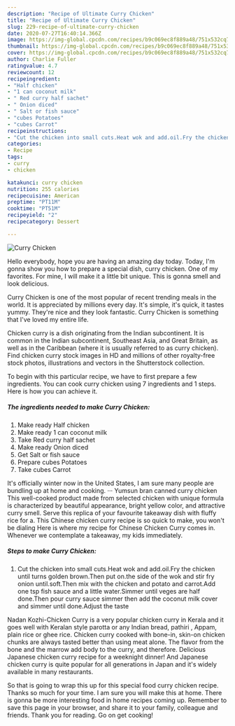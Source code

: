 ```yaml
---
description: "Recipe of Ultimate Curry Chicken"
title: "Recipe of Ultimate Curry Chicken"
slug: 229-recipe-of-ultimate-curry-chicken
date: 2020-07-27T16:40:14.366Z
image: https://img-global.cpcdn.com/recipes/b9c069ec8f889a48/751x532cq70/curry-chicken-recipe-main-photo.jpg
thumbnail: https://img-global.cpcdn.com/recipes/b9c069ec8f889a48/751x532cq70/curry-chicken-recipe-main-photo.jpg
cover: https://img-global.cpcdn.com/recipes/b9c069ec8f889a48/751x532cq70/curry-chicken-recipe-main-photo.jpg
author: Charlie Fuller
ratingvalue: 4.7
reviewcount: 12
recipeingredient:
- "Half chicken"
- "1 can coconut milk"
- " Red curry half sachet"
- " Onion diced"
- " Salt or fish sauce"
- "cubes Potatoes"
- "cubes Carrot"
recipeinstructions:
- "Cut the chicken into small cuts.Heat wok and add.oil.Fry the chicken until turns golden brown.Then put on.the side of the wok and stir fry onion until.soft.Then mix with the chicken and potato and carrot.Add one tsp fish sauce and a little water.Simmer until veges are half done.Then pour curry sauce simmer then add the coconut milk cover and simmer until done.Adjust the taste"
categories:
- Recipe
tags:
- curry
- chicken

katakunci: curry chicken 
nutrition: 255 calories
recipecuisine: American
preptime: "PT11M"
cooktime: "PT51M"
recipeyield: "2"
recipecategory: Dessert

---
```



![Curry Chicken](https://img-global.cpcdn.com/recipes/b9c069ec8f889a48/751x532cq70/curry-chicken-recipe-main-photo.jpg)

Hello everybody, hope you are having an amazing day today. Today, I'm gonna show you how to prepare a special dish, curry chicken. One of my favorites. For mine, I will make it a little bit unique. This is gonna smell and look delicious.

Curry Chicken is one of the most popular of recent trending meals in the world. It is appreciated by millions every day. It's simple, it's quick, it tastes yummy. They're nice and they look fantastic. Curry Chicken is something that I've loved my entire life.

Chicken curry is a dish originating from the Indian subcontinent. It is common in the Indian subcontinent, Southeast Asia, and Great Britain, as well as in the Caribbean (where it is usually referred to as curry chicken). Find chicken curry stock images in HD and millions of other royalty-free stock photos, illustrations and vectors in the Shutterstock collection.


To begin with this particular recipe, we have to first prepare a few ingredients. You can cook curry chicken using 7 ingredients and 1 steps. Here is how you can achieve it.

<!--inarticleads1-->

##### The ingredients needed to make Curry Chicken:

1. Make ready Half chicken
1. Make ready 1 can coconut milk
1. Take  Red curry half sachet
1. Make ready  Onion diced
1. Get  Salt or fish sauce
1. Prepare cubes Potatoes
1. Take cubes Carrot


It&#39;s officially winter now in the United States, I am sure many people are bundling up at home and cooking. ··· Yumsun bran canned curry chicken This well-cooked product made from selected chicken with unique formula is characterized by beautiful appearance, bright yellow color, and attractive curry smell. Serve this replica of your favourite takeaway dish with fluffy rice for a. This Chinese chicken curry recipe is so quick to make, you won&#39;t be dialing Here is where my recipe for Chinese Chicken Curry comes in. Whenever we contemplate a takeaway, my kids immediately. 

<!--inarticleads2-->

##### Steps to make Curry Chicken:

1. Cut the chicken into small cuts.Heat wok and add.oil.Fry the chicken until turns golden brown.Then put on.the side of the wok and stir fry onion until.soft.Then mix with the chicken and potato and carrot.Add one tsp fish sauce and a little water.Simmer until veges are half done.Then pour curry sauce simmer then add the coconut milk cover and simmer until done.Adjust the taste


Nadan Kozhi-Chicken Curry is a very popular chicken curry in Kerala and it goes well with Keralan style parotta or any Indian bread, pathiri , Appam, plain rice or ghee rice. Chicken curry cooked with bone-in, skin-on chicken chunks are always tasted better than using meat alone. The flavor from the bone and the marrow add body to the curry, and therefore. Delicious Japanese chicken curry recipe for a weeknight dinner! And Japanese chicken curry is quite popular for all generations in Japan and it&#39;s widely available in many restaurants. 

So that is going to wrap this up for this special food curry chicken recipe. Thanks so much for your time. I am sure you will make this at home. There is gonna be more interesting food in home recipes coming up. Remember to save this page in your browser, and share it to your family, colleague and friends. Thank you for reading. Go on get cooking!
